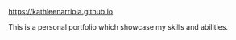 https://kathleenarriola.github.io

This is a personal portfolio which showcase my skills and abilities. 
